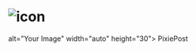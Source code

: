 # ![icon](https://github.com/leesoonduck3009/PixiePost/assets/115450874/20ef9df4-3aab-458b-97f9-0a47b22e92a1)
 alt="Your Image" width="auto" height="30"> PixiePost
